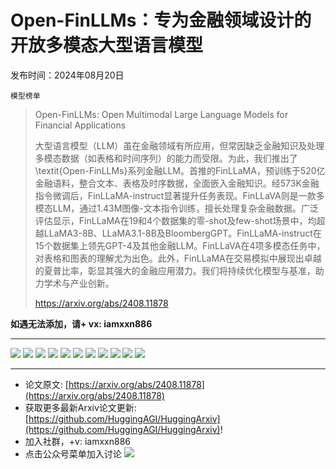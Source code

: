 # Open-FinLLMs：专为金融领域设计的开放多模态大型语言模型
发布时间：2024年08月20日

`模型榜单`
> Open-FinLLMs: Open Multimodal Large Language Models for Financial Applications
>
> 大型语言模型（LLM）虽在金融领域有所应用，但常因缺乏金融知识及处理多模态数据（如表格和时间序列）的能力而受限。为此，我们推出了\textit{Open-FinLLMs}系列金融LLM。首推的FinLLaMA，预训练于520亿金融语料，整合文本、表格及时序数据，全面嵌入金融知识。经573K金融指令微调后，FinLLaMA-instruct显著提升任务表现。FinLLaVA则是一款多模态LLM，通过1.43M图像-文本指令训练，擅长处理复杂金融数据。广泛评估显示，FinLLaMA在19和4个数据集的零-shot及few-shot场景中，均超越LLaMA3-8B、LLaMA3.1-8B及BloombergGPT。FinLLaMA-instruct在15个数据集上领先GPT-4及其他金融LLM。FinLLaVA在4项多模态任务中，对表格和图表的理解尤为出色。此外，FinLLaMA在交易模拟中展现出卓越的夏普比率，彰显其强大的金融应用潜力。我们将持续优化模型与基准，助力学术与产业创新。
>
> https://arxiv.org/abs/2408.11878

**如遇无法添加，请+ vx: iamxxn886**
<hr />

![](https://raw.githubusercontent.com/HuggingAGI/HuggingArxiv/main/paper_images/2408.11878/x1.png)
![](https://raw.githubusercontent.com/HuggingAGI/HuggingArxiv/main/paper_images/2408.11878/table6.png)
![](https://raw.githubusercontent.com/HuggingAGI/HuggingArxiv/main/paper_images/2408.11878/chart1.png)
![](https://raw.githubusercontent.com/HuggingAGI/HuggingArxiv/main/paper_images/2408.11878/chart2.png)
![](https://raw.githubusercontent.com/HuggingAGI/HuggingArxiv/main/paper_images/2408.11878/x2.png)
![](https://raw.githubusercontent.com/HuggingAGI/HuggingArxiv/main/paper_images/2408.11878/x3.png)
![](https://raw.githubusercontent.com/HuggingAGI/HuggingArxiv/main/paper_images/2408.11878/image_1.png)
![](https://raw.githubusercontent.com/HuggingAGI/HuggingArxiv/main/paper_images/2408.11878/pretraining-TSLA.png)
![](https://raw.githubusercontent.com/HuggingAGI/HuggingArxiv/main/paper_images/2408.11878/pretraining-COIN.jpg)
![](https://raw.githubusercontent.com/HuggingAGI/HuggingArxiv/main/paper_images/2408.11878/pretraining-GOOG.png)
![](https://raw.githubusercontent.com/HuggingAGI/HuggingArxiv/main/paper_images/2408.11878/pretraining-NIO.png)

<hr />

- 论文原文: [https://arxiv.org/abs/2408.11878](https://arxiv.org/abs/2408.11878)
- 获取更多最新Arxiv论文更新: [https://github.com/HuggingAGI/HuggingArxiv](https://github.com/HuggingAGI/HuggingArxiv)!
- 加入社群，+v: iamxxn886
- 点击公众号菜单加入讨论
![](https://raw.githubusercontent.com/HuggingAGI/wx_assets/main/2024/07/31/1722434818326-94339e92-22f1-4472-9d27-fed232f70b5d.jpeg)